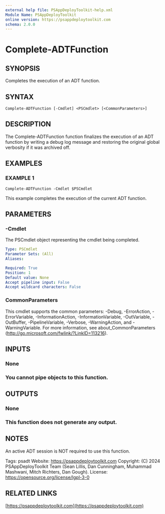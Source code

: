 ```yaml
---
external help file: PSAppDeployToolkit-help.xml
Module Name: PSAppDeployToolkit
online version: https://psappdeploytoolkit.com
schema: 2.0.0
---
```


# Complete-ADTFunction

## SYNOPSIS
Completes the execution of an ADT function.

## SYNTAX

```
Complete-ADTFunction [-Cmdlet] <PSCmdlet> [<CommonParameters>]
```

## DESCRIPTION
The Complete-ADTFunction function finalizes the execution of an ADT function by writing a debug log message and restoring the original global verbosity if it was archived off.

## EXAMPLES

### EXAMPLE 1
```
Complete-ADTFunction -Cmdlet $PSCmdlet
```

This example completes the execution of the current ADT function.

## PARAMETERS

### -Cmdlet
The PSCmdlet object representing the cmdlet being completed.

```yaml
Type: PSCmdlet
Parameter Sets: (All)
Aliases:

Required: True
Position: 1
Default value: None
Accept pipeline input: False
Accept wildcard characters: False
```

### CommonParameters
This cmdlet supports the common parameters: -Debug, -ErrorAction, -ErrorVariable, -InformationAction, -InformationVariable, -OutVariable, -OutBuffer, -PipelineVariable, -Verbose, -WarningAction, and -WarningVariable.
For more information, see about_CommonParameters (http://go.microsoft.com/fwlink/?LinkID=113216).

## INPUTS

### None
### You cannot pipe objects to this function.
## OUTPUTS

### None
### This function does not generate any output.
## NOTES
An active ADT session is NOT required to use this function.

Tags: psadt
Website: https://psappdeploytoolkit.com
Copyright: (C) 2024 PSAppDeployToolkit Team (Sean Lillis, Dan Cunningham, Muhammad Mashwani, Mitch Richters, Dan Gough).
License: https://opensource.org/license/lgpl-3-0

## RELATED LINKS

[https://psappdeploytoolkit.com](https://psappdeploytoolkit.com)
